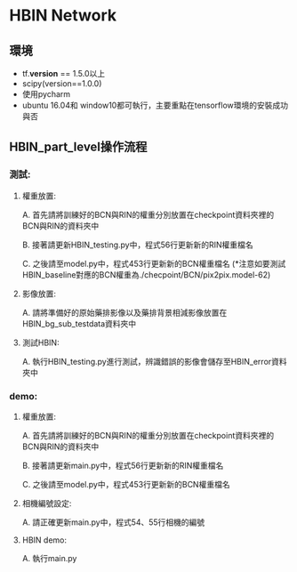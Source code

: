 # HBIN Network
## 環境
* tf.__version__ == 1.5.0以上
* scipy(version==1.0.0)
* 使用pycharm
* ubuntu 16.04和 window10都可執行，主要重點在tensorflow環境的安裝成功與否
## HBIN_part_level操作流程
### 測試:
1. 權重放置:

   A. 首先請將訓練好的BCN與RIN的權重分別放置在checkpoint資料夾裡的BCN與RIN的資料夾中
   
   B. 接著請更新HBIN_testing.py中，程式56行更新新的RIN權重檔名
   
   C. 之後請至model.py中，程式453行更新新的BCN權重檔名
   (*注意如要測試HBIN_baseline對應的BCN權重為./checpoint/BCN/pix2pix.model-62)

2. 影像放置:

   A. 請將準備好的原始藥排影像以及藥排背景相減影像放置在HBIN_bg_sub_testdata資料夾中

3. 測試HBIN:

   A. 執行HBIN_testing.py進行測試，辨識錯誤的影像會儲存至HBIN_error資料夾中

### demo:
1. 權重放置:

   A. 首先請將訓練好的BCN與RIN的權重分別放置在checkpoint資料夾裡的BCN與RIN的資料夾中
   
   B. 接著請更新main.py中，程式56行更新新的RIN權重檔名
   
   C. 之後請至model.py中，程式453行更新新的BCN權重檔名
2. 相機編號設定:

   A. 請正確更新main.py中，程式54、55行相機的編號
3. HBIN demo:

   A. 執行main.py
